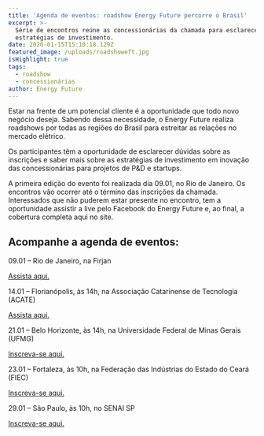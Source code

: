 ```yaml
---
title: 'Agenda de eventos: roadshow Energy Future percorre o Brasil'
excerpt: >-
  Série de encontros reúne as concessionárias da chamada para esclarecer as
  estratégias de investimento.
date: 2020-01-15T15:10:18.129Z
featured_image: /uploads/roadshoweft.jpg
isHighlight: true
tags:
  - roadshow
  - concessionárias
author: Energy Future
---
```

Estar na frente de um potencial cliente é a oportunidade que todo novo negócio deseja. Sabendo dessa necessidade, o Energy Future realiza roadshows por todas as regiões do Brasil para estreitar as relações no mercado elétrico.

Os participantes têm a oportunidade de esclarecer dúvidas sobre as inscrições e saber mais sobre as estratégias de investimento em inovação das concessionárias para projetos de P&D e startups.

A primeira edição do evento foi realizada dia 09.01, no Rio de Janeiro. Os encontros vão ocorrer até o término das inscrições da chamada. Interessados que não puderem estar presente no encontro, tem a oportunidade assistir a live pelo Facebook do Energy Future e, ao final, a cobertura completa aqui no site.

## Acompanhe a agenda de eventos:

09.01 – Rio de Janeiro, na Firjan

[Assista aqui.](https://youtu.be/TwaZhdZvguU)

14.01 – Florianópolis, às 14h, na Associação Catarinense de Tecnologia (ACATE)

[Assista aqui.](https://www.youtube.com/watch?v=L0TA3lHCQyU) 

21.01 – Belo Horizonte, às 14h, na Universidade Federal de Minas Gerais (UFMG)

[Inscreva-se aqui.](https://www.sympla.com.br/3-roadshow-energy-future---ufmg--inct-midas---bh__761349?fbclid=IwAR3onzqMcxjCOn-ntlQmK2YAPZfFiiV00eRxJiW16pvBcnoIeIUq0X1kf_c)

[](https://www.sympla.com.br/3-roadshow-energy-future---ufmg--inct-midas---bh__761349?fbclid=IwAR3onzqMcxjCOn-ntlQmK2YAPZfFiiV00eRxJiW16pvBcnoIeIUq0X1kf_c)23.01 – Fortaleza, às 10h, na Federação das Indústrias do Estado do Ceará (FIEC) 

[Inscreva-se aqui.](https://www.sympla.com.br/4--roadshow-energy-future---fiec-senai---fortaleza__761304)

[](https://www.sympla.com.br/4--roadshow-energy-future---fiec-senai---fortaleza__761304)29.01 – São Paulo, às 10h, no SENAI SP

[Inscreva-se aqui.](https://www.sympla.com.br/5--roadshow-energy-future---senai-sp--ist__761835)
